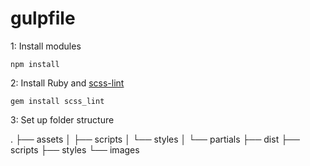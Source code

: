 # gulpfile

1: Install modules

```shell
npm install
```

2: Install Ruby and [scss-lint](https://github.com/brigade/scss-lint)

```shell
gem install scss_lint
```

3: Set up folder structure

.
├── assets
│   ├── scripts
│   └── styles
│       └── partials
├── dist
    ├── scripts
    ├── styles
    └── images


